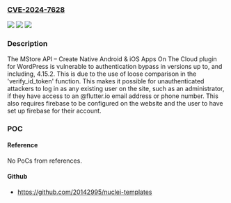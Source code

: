 ### [CVE-2024-7628](https://cve.mitre.org/cgi-bin/cvename.cgi?name=CVE-2024-7628)
![](https://img.shields.io/static/v1?label=Product&message=MStore%20API%20%E2%80%93%20Create%20Native%20Android%20%26%20iOS%20Apps%20On%20The%20Cloud&color=blue)
![](https://img.shields.io/static/v1?label=Version&message=*%3C%3D%204.15.2%20&color=brighgreen)
![](https://img.shields.io/static/v1?label=Vulnerability&message=CWE-288%20Authentication%20Bypass%20Using%20an%20Alternate%20Path%20or%20Channel&color=brighgreen)

### Description

The MStore API – Create Native Android & iOS Apps On The Cloud plugin for WordPress is vulnerable to authentication bypass in versions up to, and including, 4.15.2. This is due to the use of loose comparison in the 'verify_id_token' function. This makes it possible for unauthenticated attackers to log in as any existing user on the site, such as an administrator, if they have access to an @flutter.io email address or phone number. This also requires firebase to be configured on the website and the user to have set up firebase for their account.

### POC

#### Reference
No PoCs from references.

#### Github
- https://github.com/20142995/nuclei-templates

